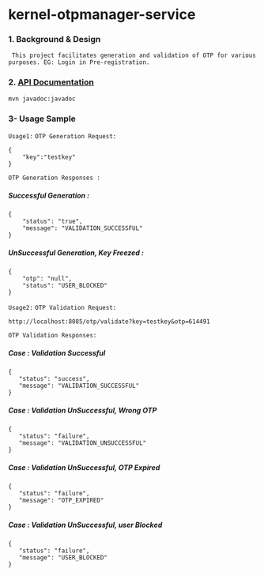 # kernel-otpmanager-service

### 1. Background & Design
```
 This project facilitates generation and validation of OTP for various purposes. EG: Login in Pre-registration.
```
 
 ### 2. [API Documentation <TBA>](TBA)
 ```
 mvn javadoc:javadoc

 ```
 
### 3- Usage Sample
 
 `Usage1:`
 `OTP Generation Request:`
 ```
 {
     "key":"testkey"
 }
 ```
`OTP Generation Responses :`
##### Successful Generation :

```
{
    "status": "true",
    "message": "VALIDATION_SUCCESSFUL"
}
```
##### UnSuccessful Generation, Key Freezed :

```
{
    "otp": "null",
    "status": "USER_BLOCKED"
}
```

`Usage2:`
 `OTP Validation Request:`
 ```
http://localhost:8085/otp/validate?key=testkey&otp=614491
 ```
  `OTP Validation Responses:`
  ##### Case : Validation Successful
 ```
 {
    "status": "success",
    "message": "VALIDATION_SUCCESSFUL"
}
 ```
 ##### Case : Validation UnSuccessful, Wrong OTP
 ```
 {
    "status": "failure",
    "message": "VALIDATION_UNSUCCESSFUL"
}
 ```
  ##### Case : Validation UnSuccessful, OTP Expired
 ```
 {
    "status": "failure",
    "message": "OTP_EXPIRED"
}
 ```
   ##### Case : Validation UnSuccessful, user Blocked
 ```
 {
    "status": "failure",
    "message": "USER_BLOCKED"
}
 ```
 